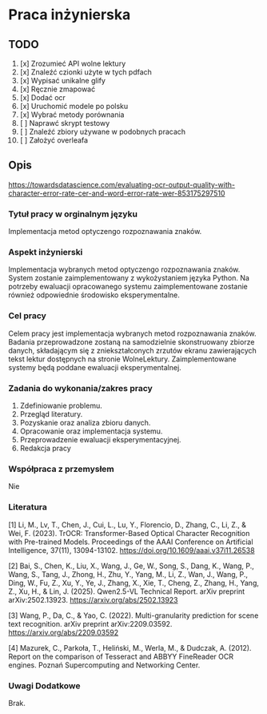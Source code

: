 # Praca inżynierska

## TODO

1. [x] Zrozumieć API wolne lektury
2. [x] Znaleźć czionki użyte w tych pdfach
3. [x] Wypisać unikalne glify
4. [x] Ręcznie zmapować
5. [x] Dodać ocr
6. [x] Uruchomić modele po polsku
7. [x] Wybrać metody porównania
8. [ ] Naprawć skrypt testowy
9. [ ] Znaleźć zbiory używane w podobnych pracach
10. [ ] Założyć overleafa

## Opis

<https://towardsdatascience.com/evaluating-ocr-output-quality-with-character-error-rate-cer-and-word-error-rate-wer-853175297510>

### Tytuł pracy w orginalnym języku

Implementacja metod optyczengo rozpoznawania znaków.

### Aspekt inżynierski

Implementacja wybranych metod optyczengo rozpoznawania znaków.
System zostanie zaimplementowany z wykożystaniem języka Python.
Na potrzeby ewaluacji opracowanego systemu zaimplementowane zostanie również
odpowiednie środowisko eksperymentalne.

### Cel pracy

Celem pracy jest implementacja wybranych metod rozpoznawania znaków.
Badania przeprowadzone zostaną na samodzielnie skonstruowany zbiorze danych,
składającym się z zniekształconych zrzutów ekranu zawierających tekst
lektur dostępnych na stronie WolneLektury.
Zaimplementowane systemy będą poddane ewaluacji eksperymentalnej.

### Zadania do wykonania/zakres pracy

1. Zdefiniowanie problemu.
2. Przegląd literatury.
3. Pozyskanie oraz analiza zbioru danych.
4. Opracowanie oraz implementacja systemu.
5. Przeprowadzenie ewaluacji eksperymentacyjnej.
6. Redakcja pracy

### Współpraca z przemysłem

Nie

### Literatura

[1] Li, M., Lv, T., Chen, J., Cui, L., Lu, Y., Florencio, D., Zhang, C., Li, Z., & Wei, F. (2023). TrOCR: Transformer-Based Optical Character Recognition with Pre-trained Models. Proceedings of the AAAI Conference on Artificial Intelligence, 37(11), 13094-13102. <https://doi.org/10.1609/aaai.v37i11.26538>

[2] Bai, S., Chen, K., Liu, X., Wang, J., Ge, W., Song, S., Dang, K., Wang, P., Wang, S., Tang, J., Zhong, H., Zhu, Y., Yang, M., Li, Z., Wan, J., Wang, P., Ding, W., Fu, Z., Xu, Y., Ye, J., Zhang, X., Xie, T., Cheng, Z., Zhang, H., Yang, Z., Xu, H., & Lin, J. (2025). Qwen2.5-VL Technical Report. arXiv preprint arXiv:2502.13923. <https://arxiv.org/abs/2502.13923>

[3] Wang, P., Da, C., & Yao, C. (2022). Multi-granularity prediction for scene text recognition. arXiv preprint arXiv:2209.03592. <https://arxiv.org/abs/2209.03592>

[4] Mazurek, C., Parkoła, T., Heliński, M., Werla, M., & Dudczak, A. (2012). Report on the comparison of Tesseract and ABBYY FineReader OCR engines. Poznań Supercomputing and Networking Center.

### Uwagi Dodatkowe

Brak.
